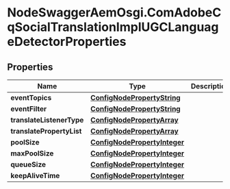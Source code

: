 # NodeSwaggerAemOsgi.ComAdobeCqSocialTranslationImplUGCLanguageDetectorProperties

## Properties

Name | Type | Description | Notes
------------ | ------------- | ------------- | -------------
**eventTopics** | [**ConfigNodePropertyString**](ConfigNodePropertyString.md) |  | [optional] 
**eventFilter** | [**ConfigNodePropertyString**](ConfigNodePropertyString.md) |  | [optional] 
**translateListenerType** | [**ConfigNodePropertyArray**](ConfigNodePropertyArray.md) |  | [optional] 
**translatePropertyList** | [**ConfigNodePropertyArray**](ConfigNodePropertyArray.md) |  | [optional] 
**poolSize** | [**ConfigNodePropertyInteger**](ConfigNodePropertyInteger.md) |  | [optional] 
**maxPoolSize** | [**ConfigNodePropertyInteger**](ConfigNodePropertyInteger.md) |  | [optional] 
**queueSize** | [**ConfigNodePropertyInteger**](ConfigNodePropertyInteger.md) |  | [optional] 
**keepAliveTime** | [**ConfigNodePropertyInteger**](ConfigNodePropertyInteger.md) |  | [optional] 


